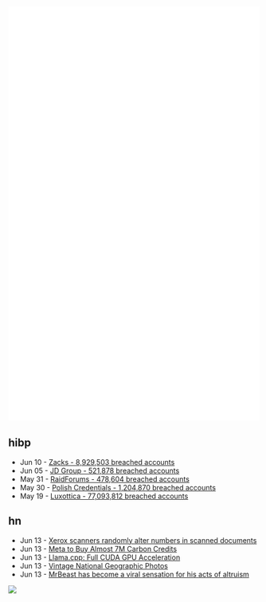 ![Metrics](https://raw.githubusercontent.com/phixion/phixion/master/metrics.svg)

## hibp

<!--
for https://github.com/phixion/phixion/blob/main/.github/workflows/feeds.yml
-->
<!--START_SECTION:haveibeenpwnd-->
- Jun 10 - [Zacks - 8,929,503 breached accounts](https://haveibeenpwned.com/PwnedWebsites#Zacks)
- Jun 05 - [JD Group - 521,878 breached accounts](https://haveibeenpwned.com/PwnedWebsites#JDGroup)
- May 31 - [RaidForums - 478,604 breached accounts](https://haveibeenpwned.com/PwnedWebsites#RaidForums)
- May 30 - [Polish Credentials - 1,204,870 breached accounts](https://haveibeenpwned.com/PwnedWebsites#PolishCredentials)
- May 19 - [Luxottica - 77,093,812 breached accounts](https://haveibeenpwned.com/PwnedWebsites#Luxottica)
<!--END_SECTION:haveibeenpwnd-->

## hn

<!--
for https://github.com/phixion/phixion/blob/main/.github/workflows/feeds.yml
-->
<!--START_SECTION:hn-->
- Jun 13 - [Xerox scanners randomly alter numbers in scanned documents](https://www.dkriesel.com/en/blog/2013/0802_xerox-workcentres_are_switching_written_numbers_when_scanning)
- Jun 13 - [Meta to Buy Almost 7M Carbon Credits](https://carboncredits.com/meta-to-buy-almost-7-million-carbon-credits-from-aspiration/)
- Jun 13 - [Llama.cpp: Full CUDA GPU Acceleration](https://github.com/ggerganov/llama.cpp/pull/1827)
- Jun 13 - [Vintage National Geographic Photos](https://vintagenatgeographic.tumblr.com/)
- Jun 13 - [MrBeast has become a viral sensation for his acts of altruism](https://www.nytimes.com/2023/06/12/magazine/mrbeast-youtube.html)
<!--END_SECTION:hn-->

<!--
for https://yhype.me
-->
![](https://hit.yhype.me/github/profile?user_id=13013670)
